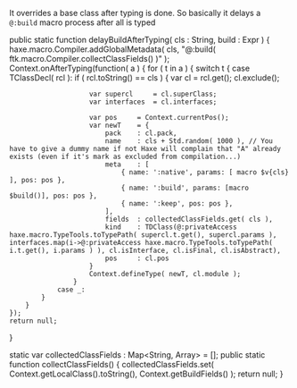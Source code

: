 It overrides a base class after typing is done.
So basically it delays a `@:build` macro process after all is typed

public static function delayBuildAfterTyping( cls : String, build : Expr ) {
	haxe.macro.Compiler.addGlobalMetadata( cls, "@:build( ftk.macro.Compiler.collectClassFields() )" );
	Context.onAfterTyping(function( a ) {
		for ( t in a ) {
			switch t {
				case TClassDecl( rcl ):
					if ( rcl.toString() == cls ) {
						var cl = rcl.get();
						cl.exclude();

						var supercl		= cl.superClass;
						var interfaces	= cl.interfaces;

						var pos 	= Context.currentPos();
						var newT 	= {
							pack	: cl.pack,
							name	: cls +	Std.random( 1000 ), // You have to give a dummy name if not Haxe will complain that "A" already exists (even if it's mark as excluded from compilation...)
							meta	: [
								{ name: ':native', params: [ macro $v{cls} ], pos: pos },
								{ name: ':build', params: [macro $build()], pos: pos },
								{ name: ':keep', pos: pos },
							],
							fields	: collectedClassFields.get( cls ),
							kind	: TDClass(@:privateAccess haxe.macro.TypeTools.toTypePath( supercl.t.get(), supercl.params ), interfaces.map(i->@:privateAccess haxe.macro.TypeTools.toTypePath( i.t.get(), i.params ) ), cl.isInterface, cl.isFinal, cl.isAbstract),
							pos		: cl.pos
						}
						Context.defineType( newT, cl.module );
					}
				case _:
			}
		}
	});
	return null;
}

static var collectedClassFields : Map<String, Array<Field>> = [];
public static function collectClassFields() {
	collectedClassFields.set( Context.getLocalClass().toString(), Context.getBuildFields() );
	return null;
}
